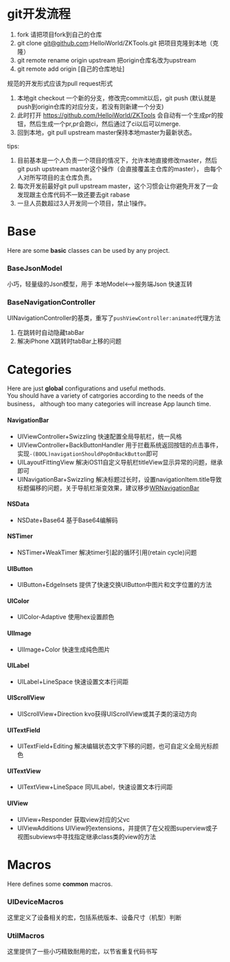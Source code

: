# git开发流程

1. fork 请把项目fork到自己的仓库
2. git clone git@github.com:HelloiWorld/ZKTools.git 把项目克隆到本地（克隆）
3. git remote rename origin upstream 把origin仓库名改为upstream
4. git remote add origin [自己的仓库地址]

规范的开发形式应该为pull request形式
1. 本地git checkout 一个新的分支，修改完commit以后，git push (默认就是push到origin仓库的对应分支，若没有则新建一个分支)
2. 此时打开 https://github.com/HelloiWorld/ZKTools 会自动有一个生成pr的按钮，然后生成一个pr,pr会跑ci，然后通过了ci以后可以merge.
3. 回到本地，git pull upstream master保持本地master为最新状态。

tips:
1. 目前基本是一个人负责一个项目的情况下，允许本地直接修改master，然后git push upstream master这个操作（会直接覆盖主仓库的master）， 由每个人对所写项目的主仓库负责。
2. 每次开发前最好git pull upstream master，这个习惯会让你避免开发了一会发现跟主仓库代码不一致还要去git rabase
3. 一旦人员数超过3人开发同一个项目，禁止1操作。



# Base
Here are some **basic** classes can be used by any project.  

### BaseJsonModel
小巧，轻量级的Json模型，用于 本地Model<-->服务端Json 快速互转

### BaseNavigationController
UINavigationController的基类，重写了`pushViewController:animated`代理方法
1. 在跳转时自动隐藏tabBar
2. 解决iPhone X跳转时tabBar上移的问题 



# Categories
Here are just **global** configurations and useful methods.  
You should have a variety of catrgories according to the needs of the business， although too many categories will increase App launch time.

#### NavigationBar
- UIViewController+Swizzling  快速配置全局导航栏，统一风格
- UIViewController+BackButtonHandler  用于拦截系统返回按钮的点击事件，实现`-(BOOL)navigationShouldPopOnBackButton`即可
- UILayoutFittingView 解决iOS11自定义导航栏titleView显示异常的问题，继承即可
- UINavigationBar+Swizzling 解决标题过长时，设置navigationItem.title导致标题偏移的问题，关于导航栏渐变效果，建议移步[WRNavigationBar](https://github.com/wangrui460/WRNavigationBar)

#### NSData
- NSDate+Base64 基于Base64编解码

#### NSTimer
- NSTimer+WeakTimer 解决timer引起的循环引用(retain cycle)问题

#### UIButton
- UIButton+EdgeInsets 提供了快速交换UIButton中图片和文字位置的方法

#### UIColor
- UIColor-Adaptive 使用hex设置颜色

#### UIImage
- UIImage+Color 快速生成纯色图片

#### UILabel
- UILabel+LineSpace 快速设置文本行间距

#### UIScrollView
- UIScrollView+Direction kvo获得UIScrollView或其子类的滚动方向

#### UITextField
- UITextField+Editing 解决编辑状态文字下移的问题，也可自定义全局光标颜色

#### UITextView
- UITextView+LineSpace 同UILabel，快速设置文本行间距

#### UIView
- UIView+Responder 获取view对应的父vc
- UIViewAdditions UIView的extensions，并提供了在父视图superview或子视图subviews中寻找指定继承class类的view的方法



# Macros
Here defines some **common** macros.  

### UIDeviceMacros
这里定义了设备相关的宏，包括系统版本、设备尺寸（机型）判断

### UtilMacros
这里提供了一些小巧精致耐用的宏，以节省重复代码书写

